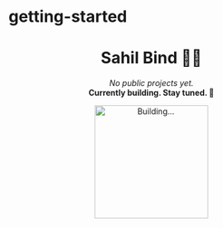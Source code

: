 # getting-started
<h1 align="center"> Sahil Bind 🧑‍💻</h1>

<p align="center">
  <em>No public projects yet.</em><br>
  <strong>Currently building. Stay tuned. 🚀</strong>
</p>

<p align="center">
  <img src="https://media.giphy.com/media/v1.Y2lkPTc5MGI3NjExbTA3MmRjM3c1d2w1bGhqZXUzbmR6eWhmcXQ2bzV1a3h5MmZ2Mm04cSZlcD12MV9naWZzX3NlYXJjaCZjdD1n/3o7TKtnuHOHHUjR38Y/giphy.gif" width="200" alt="Building...">
</p>
